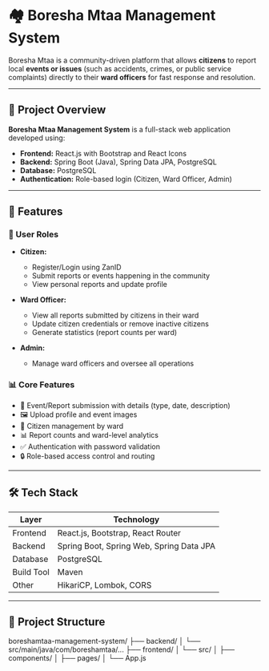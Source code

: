 # 🏘️ Boresha Mtaa Management System

Boresha Mtaa is a community-driven platform that allows **citizens** to report local **events or issues** (such as accidents, crimes, or public service complaints) directly to their **ward officers** for fast response and resolution.

---

## 📌 Project Overview

**Boresha Mtaa Management System** is a full-stack web application developed using:

- **Frontend:** React.js with Bootstrap and React Icons
- **Backend:** Spring Boot (Java), Spring Data JPA, PostgreSQL
- **Database:** PostgreSQL
- **Authentication:** Role-based login (Citizen, Ward Officer, Admin)

---

## 🚀 Features

### 👥 User Roles

- **Citizen:**
  - Register/Login using ZanID
  - Submit reports or events happening in the community
  - View personal reports and update profile

- **Ward Officer:**
  - View all reports submitted by citizens in their ward
  - Update citizen credentials or remove inactive citizens
  - Generate statistics (report counts per ward)

- **Admin:**
  - Manage ward officers and oversee all operations

### 📊 Core Features

- 📝 Event/Report submission with details (type, date, description)
- 🖼️ Upload profile and event images
- 📍 Citizen management by ward
- 📊 Report counts and ward-level analytics
- ✅ Authentication with password validation
- 🔒 Role-based access control and routing

---

## 🛠️ Tech Stack

| Layer      | Technology                  |
|------------|-----------------------------|
| Frontend   | React.js, Bootstrap, React Router |
| Backend    | Spring Boot, Spring Web, Spring Data JPA |
| Database   | PostgreSQL                  |
| Build Tool | Maven                       |
| Other      | HikariCP, Lombok, CORS      |

---

## 📂 Project Structure
boreshamtaa-management-system/
├── backend/
│ └── src/main/java/com/boreshamtaa/...
├── frontend/
│ └── src/
│ ├── components/
│ ├── pages/
│ └── App.js
